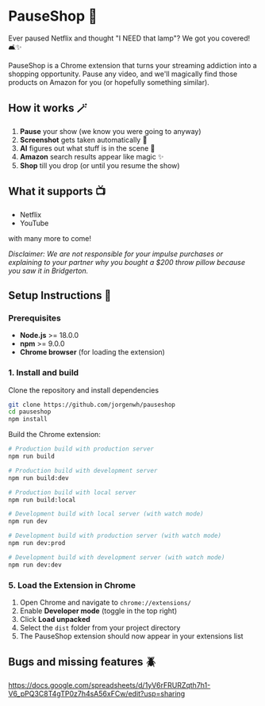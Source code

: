 # PauseShop 🛒

Ever paused Netflix and thought "I NEED that lamp"? We got you covered! 🛋️✨

PauseShop is a Chrome extension that turns your streaming addiction into a shopping opportunity. Pause any video, and we'll magically find those products on Amazon for you (or hopefully something similar).

## How it works 🪄

1. **Pause** your show (we know you were going to anyway)
2. **Screenshot** gets taken automatically 📸
3. **AI** figures out what stuff is in the scene 🤖
4. **Amazon** search results appear like magic ✨
5. **Shop** till you drop (or until you resume the show)

## What it supports 📺

- Netflix
- YouTube

with many more to come!

_Disclaimer: We are not responsible for your impulse purchases or explaining to your partner why you bought a $200 throw pillow because you saw it in Bridgerton._

## Setup Instructions 🚀

### Prerequisites

- **Node.js** >= 18.0.0
- **npm** >= 9.0.0
- **Chrome browser** (for loading the extension)

### 1. Install and build

Clone the repository and install dependencies

```bash
git clone https://github.com/jorgenwh/pauseshop
cd pauseshop
npm install
```

Build the Chrome extension:

```bash
# Production build with production server
npm run build

# Production build with development server
npm run build:dev

# Production build with local server
npm run build:local

# Development build with local server (with watch mode)
npm run dev

# Development build with production server (with watch mode)
npm run dev:prod

# Development build with development server (with watch mode)
npm run dev:dev
```

### 5. Load the Extension in Chrome

1. Open Chrome and navigate to `chrome://extensions/`
2. Enable **Developer mode** (toggle in the top right)
3. Click **Load unpacked**
4. Select the `dist` folder from your project directory
5. The PauseShop extension should now appear in your extensions list

## Bugs and missing features 🪲

https://docs.google.com/spreadsheets/d/1yV6rFRURZqth7h1-V6_pPQ3C8T4gTP0z7h4sA56xFCw/edit?usp=sharing
